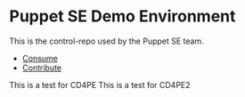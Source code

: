Puppet SE Demo Environment
==========================

This is the control-repo used by the Puppet SE team.

* [Consume](docs/consume.md)
* [Contribute](docs/contribute.md)

This is a test for CD4PE
This is a test for CD4PE2
